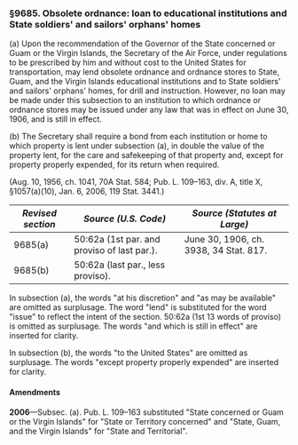 ### §9685. Obsolete ordnance: loan to educational institutions and State soldiers' and sailors' orphans' homes ###

(a) Upon the recommendation of the Governor of the State concerned or Guam or the Virgin Islands, the Secretary of the Air Force, under regulations to be prescribed by him and without cost to the United States for transportation, may lend obsolete ordnance and ordnance stores to State, Guam, and the Virgin Islands educational institutions and to State soldiers' and sailors' orphans' homes, for drill and instruction. However, no loan may be made under this subsection to an institution to which ordnance or ordnance stores may be issued under any law that was in effect on June 30, 1906, and is still in effect.

(b) The Secretary shall require a bond from each institution or home to which property is lent under subsection (a), in double the value of the property lent, for the care and safekeeping of that property and, except for property properly expended, for its return when required.

(Aug. 10, 1956, ch. 1041, 70A Stat. 584; Pub. L. 109–163, div. A, title X, §1057(a)(10), Jan. 6, 2006, 119 Stat. 3441.)

|*Revised section*|           *Source (U.S. Code)*            |     *Source (Statutes at Large)*     |
|-----------------|-------------------------------------------|--------------------------------------|
|     9685(a)     |50:62a (1st par. and proviso of last par.).|June 30, 1906, ch. 3938, 34 Stat. 817.|
|     9685(b)     |     50:62a (last par., less proviso).     |                                      |

In subsection (a), the words "at his discretion" and "as may be available" are omitted as surplusage. The word "lend" is substituted for the word "issue" to reflect the intent of the section. 50:62a (1st 13 words of proviso) is omitted as surplusage. The words "and which is still in effect" are inserted for clarity.

In subsection (b), the words "to the United States" are omitted as surplusage. The words "except property properly expended" are inserted for clarity.

#### Amendments ####

**2006**—Subsec. (a). Pub. L. 109–163 substituted "State concerned or Guam or the Virgin Islands" for "State or Territory concerned" and "State, Guam, and the Virgin Islands" for "State and Territorial".